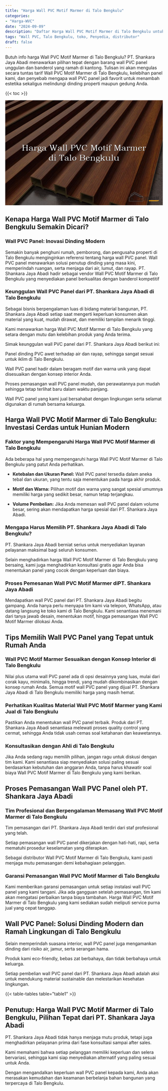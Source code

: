 ```yaml
---
title: "Harga Wall PVC Motif Marmer di Talo Bengkulu"
categories: 
- "Harga-WVC"
date: "2024-09-09"
description: "Daftar Harga Wall PVC Motif Marmer di Talo Bengkulu untuk rumah, office, dan gerai. Produk terbaik, beragam motif, warna menarik, dengan layanan penempatan oleh tim profesional dan garansi resmi!|Servis distribusi Wall PVC Motif Marmer di Talo Bengkulu untuk keperluan rumah, office, maupun ritel, dengan material unggulan dan penempatan oleh tenaga ahli berpengalaman dan garansi resmi.|Alternatif Wall PVC Motif Marmer di Talo Bengkulu yang terbukti bagi tempat tinggal, office, dan toko, bersama produk unggulan dan instalasi dikerjakan oleh tenaga ahli berpengalaman serta jaminan resmi.|Penjualan Wall PVC Motif Marmer di Talo Bengkulu bagi tempat tinggal, perkantoran, serta toko, dengan panel terbaik dan instalasi oleh tim profesional, lengkap beserta garansi resmi.}"
tags: "Wall PVC, Talo Bengkulu, toko, Penyedia, distributor"
draft: false
---
```


Butuh info harga Wall PVC Motif Marmer di Talo Bengkulu? PT. Shankara Jaya Abadi menawarkan pilihan tepat dengan barang wall PVC panel unggulan dan banderol yang ramah di kantong. Tulisan ini akan mengulas secara tuntas tarif Wall PVC Motif Marmer di Talo Bengkulu, kelebihan panel kami, dan penyebab mengapa wall PVC panel jadi favorit untuk menambah estetika sekaligus melindungi dinding properti maupun gedung Anda.

{{< toc >}}

![Harga Wall PVC Motif Marmer di Talo Bengkulu](/images/Harga-WVC/Harga-Wall-PVC-Motif-Marmer-di-Talo-Bengkulu.png)


## Kenapa Harga Wall PVC Motif Marmer di Talo Bengkulu Semakin Dicari?

### Wall PVC Panel: Inovasi Dinding Modern

Semakin banyak penghuni rumah, pemborong, dan pengusaha properti di Talo Bengkulu menginginkan referensi tentang harga wall PVC panel. Wall PVC panel menawarkan solusi penutup dinding yang masa kini, memperindah ruangan, serta menjaga dari air, lumut, dan rayap. PT. Shankara Jaya Abadi hadir sebagai vendor Wall PVC Motif Marmer di Talo Bengkulu yang menyediakan panel berkualitas dengan banderol kompetitif

### Keunggulan Wall PVC Panel dari PT. Shankara Jaya Abadi di Talo Bengkulu

Sebagai bisnis berpengalaman luas di bidang material bangunan, PT. Shankara Jaya Abadi setiap saat mengerti keperluan konsumen akan material yang kuat, mudah dirawat, dan memiliki tampilan menarik tinggi.

Kami menawarkan harga Wall PVC Motif Marmer di Talo Bengkulu yang setara dengan mutu dan kelebihan produk yang Anda terima.

Simak keunggulan wall PVC panel dari PT. Shankara Jaya Abadi berikut ini:

Panel dinding PVC awet terhadap air dan rayap, sehingga sangat sesuai untuk iklim di Talo Bengkulu.

Wall PVC panel hadir dalam beragam motif dan warna unik yang dapat disesuaikan dengan konsep interior Anda.

Proses pemasangan wall PVC panel mudah, dan perawatannya pun mudah sehingga tetap terlihat baru dalam waktu panjang.

Wall PVC panel yang kami jual bersahabat dengan lingkungan serta selamat digunakan di rumah bersama keluarga.

## Harga Wall PVC Motif Marmer di Talo Bengkulu: Investasi Cerdas untuk Hunian Modern

### Faktor yang Mempengaruhi Harga Wall PVC Motif Marmer di Talo Bengkulu

Ada beberapa hal yang mempengaruhi harga Wall PVC Motif Marmer di Talo Bengkulu yang patut Anda perhatikan.

- **Ketebalan dan Ukuran Panel:** Wall PVC panel tersedia dalam aneka tebal dan ukuran, yang tentu saja menentukan pada harga akhir produk.

- **Motif dan Warna:** Pilihan motif dan warna yang sangat spesial umumnya memiliki harga yang sedikit besar, namun tetap terjangkau.

- **Volume Pembelian:** Jika Anda memesan wall PVC panel dalam volume besar, sering akan mendapatkan harga spesial dari PT. Shankara Jaya Abadi.

### Mengapa Harus Memilih PT. Shankara Jaya Abadi di Talo Bengkulu?

PT. Shankara Jaya Abadi berniat serius untuk menyediakan layanan pelayanan maksimal bagi seluruh konsumen.

Selain menghadirkan harga Wall PVC Motif Marmer di Talo Bengkulu yang bersaing, kami juga menghadirkan konsultasi gratis agar Anda bisa menentukan panel yang cocok dengan keperluan dan biaya.

### Proses Pemesanan Wall PVC Motif Marmer diPT. Shankara Jaya Abadi

Mendapatkan wall PVC panel dari PT. Shankara Jaya Abadi begitu gampang. Anda hanya perlu menyapa tim kami via telepon, WhatsApp, atau datang langsung ke toko kami di Talo Bengkulu. Kami senantiasa menemani dari tanya jawab desain, menentukan motif, hingga pemasangan Wall PVC Motif Marmer dilokasi Anda.

## Tips Memilih Wall PVC Panel yang Tepat untuk Rumah Anda

### Wall PVC Motif Marmer Sesuaikan dengan Konsep Interior di Talo Bengkulu

Nilai plus utama wall PVC panel ada di opsi desainnya yang luas, mulai dari corak kayu, minimalis, hingga trendi, yang mudah dikombinasikan dengan konsep rumah Anda. Semua motif wall PVC panel yang dijual PT. Shankara Jaya Abadi di Talo Bengkulu memiliki harga yang masih hemat.

### Perhatikan Kualitas Material Wall PVC Motif Marmer yang Kami Jual di Talo Bengkulu

Pastikan Anda menentukan wall PVC panel terbaik. Produk dari PT. Shankara Jaya Abadi senantiasa melewati proses quality control yang cermat, sehingga Anda tidak usah cemas soal ketahanan dan keawetannya.

### Konsultasikan dengan Ahli di Talo Bengkulu

Jika Anda sedang ragu memilih pilihan, jangan ragu untuk diskusi dengan tim kami. Kami senantiasa siap menyediakan solusi paling sesuai berdasarkan kebutuhan dan anggaran Anda, tanpa harus khawatir soal biaya Wall PVC Motif Marmer di Talo Bengkulu yang kami berikan.

## Proses Pemasangan Wall PVC Panel oleh PT. Shankara Jaya Abadi

### Tim Profesional dan Berpengalaman Memasang Wall PVC Motif Marmer di Talo Bengkulu

Tim pemasangan dari PT. Shankara Jaya Abadi terdiri dari staf profesional yang telah.

Setiap pemasangan wall PVC panel dikerjakan dengan hati-hati, rapi, serta mematuhi prosedur keselamatan yang diterapkan.

Sebagai distributor Wall PVC Motif Marmer di Talo Bengkulu, kami pasti menjaga mutu pemasangan demi kebahagiaan pelanggan.

### Garansi Pemasangan Wall PVC Motif Marmer di Talo Bengkulu

Kami memberikan garansi pemasangan untuk setiap instalasi wall PVC panel yang kami tangani. Jika ada gangguan setelah pemasangan, tim kami akan mengatasi perbaikan tanpa biaya tambahan. Harga Wall PVC Motif Marmer di Talo Bengkulu yang kami sediakan sudah meliputi service purna jual yang cepat tanggap.

## Wall PVC Panel: Solusi Dinding Modern dan Ramah Lingkungan di Talo Bengkulu

Selain memperindah suasana interior, wall PVC panel juga mengamankan dinding dari risiko air, jamur, serta serangan hama.

Produk kami eco-friendly, bebas zat berbahaya, dan tidak berbahaya untuk keluarga.

Setiap pembelian wall PVC panel dari PT. Shankara Jaya Abadi adalah aksi untuk mendukung material sustainable dan melestarikan kesehatan lingkungan.

{{< table-tables table="table1" >}}

## Penutup: Harga Wall PVC Motif Marmer di Talo Bengkulu, Pilihan Tepat dari PT. Shankara Jaya Abadi

PT. Shankara Jaya Abadi tidak hanya menjaga mutu produk, tetapi juga menghadirkan pelayanan prima dari fase konsultasi sampai after sales.

Kami memahami bahwa setiap pelanggan memiliki keperluan dan selera bervariasi, sehingga kami siap menyediakan alternatif yang paling sesuai untuk Anda.

Dengan mengandalkan keperluan wall PVC panel kepada kami, Anda akan merasakan kemudahan dan keamanan berbelanja bahan bangunan yang terpercaya di Talo Bengkulu.